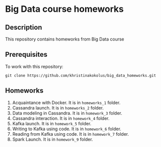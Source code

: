 # Big Data course homeworks

## Description

This repository contains homeworks from Big Data course


## Prerequisites

To work with this repository:

```
git clone https://github.com/khristinakokolus/big_data_homeworks.git
```


## Homeworks

1. Acquaintance with Docker. It is in ```homeworks_1``` folder.
2. Cassandra launch. It is in ```homeworks_2``` folder.
3. Data modeling in Cassandra. It is in ```homework_3``` folder.
4. Cassandra interaction. It is in ```homework_4``` folder.
5. Kafka launch. It is in ```homework_5``` folder.
6. Writing to Kafka using code. It is in ```homework_6``` folder.
7. Reading from Kafka using code. It is in ```homework_7``` folder.
9. Spark Launch. It is in ```homework_9``` folder.
